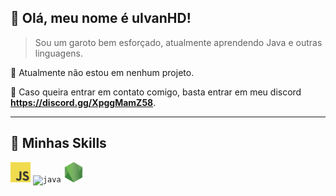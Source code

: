 ## 💜 Olá, meu nome é <strong>uIvanHD!</strong>

> Sou um garoto bem esforçado, atualmente aprendendo Java e outras linguagens.

🔭 Atualmente não estou em nenhum projeto. 

💬 Caso queira entrar em contato comigo, basta entrar em meu discord **https://discord.gg/XpggMamZ58**.

----

## 🚀 Minhas Skills

<code><img height="32" src="https://raw.githubusercontent.com/github/explore/80688e429a7d4ef2fca1e82350fe8e3517d3494d/topics/javascript/javascript.png" alt="Javascript"/></code>
<code><img height="32" src="https://img.shields.io/badge/Java-ED8B00?style=for-the-badge&logo=java&logoColor=white" alt="java"/></code>
<code><img height="32" src="https://raw.githubusercontent.com/github/explore/80688e429a7d4ef2fca1e82350fe8e3517d3494d/topics/nodejs/nodejs.png" alt="Nodejs"/></code>

